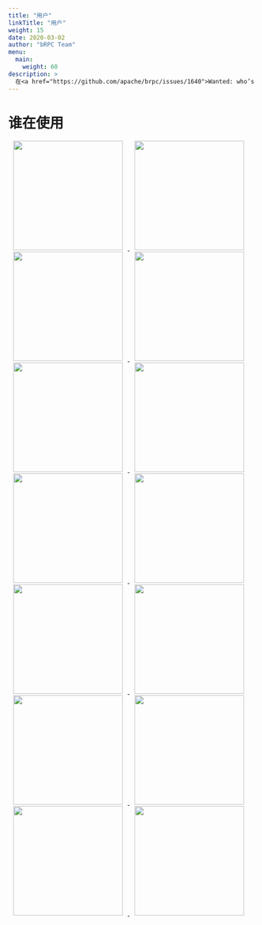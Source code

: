 ```yaml
---
title: "用户"
linkTitle: "用户"
weight: 15
date: 2020-03-02
author: "bRPC Team"
menu:
  main:
    weight: 60
description: >
  在<a href="https://github.com/apache/brpc/issues/1640">Wanted: who’s using bRPC</a> 上面提交你的使用场景来帮助bRPC变的更好
---
```

<div id="overview">
  <div class="contain" style="width: auto; margin: 0 auto">
    <h1 class="section-head">谁在使用</h1>
    <td align="center"  valign="middle">
      <a href="http://home.baidu.com/index.html" target="_blank">
        <img width="222px" style="margin: 0 10px;" src="/images/community/baidu_logo.svg">
      </a>
    </td>
    <td align="center" valign="middle">
      <a href="https://www.iqiyi.com" target="_blank">
        <img width="222px" style="margin: 0 10px;" src="/images/community/iqiyi_logo.png">
      </a>
    </td>
    <td align="center" valign="middle">
      <a href="https://bytedance.com/zh/" target="_blank">
        <img width="222px" style="margin: 0 10px;" src="/images/community/bytedance_logo.svg">
      </a>
    </td>
    <td align="center" valign="middle">
      <a href="https://www.bilibili.com/" target="_blank">
        <img width="222px" style="margin: 0 10px;" src="/images/community/bilibili_logo.png">
      </a>
    </td>
    <td align="center" valign="middle">
      <a href="https://www.vivo.com/" target="_blank">
        <img width="222px" style="margin: 0 10px;" src="/images/community/vivo_logo.png">
      </a>
    </td>
    <td align="center" valign="middle">
      <a href="https://www.xiaohongshu.com/" target="_blank">
        <img width="222px" style="margin: 0 10px;" src="/images/community/redbook_logo.png">
      </a>
    </td>
    <td align="center" valign="middle">
      <a href="https://www.4paradigm.com/" target="_blank">
        <img width="222px" style="margin: 0 10px;" src="/images/community/4paradigm_logo.png">
      </a>
    </td>
    <td align="center" valign="middle">
      <a href="https://zuoyebang.com/" target="_blank">
        <img width="222px" style="margin: 0 10px;" src="/images/community/zuoyebang_logo.png">
      </a>
    </td>
    <td align="center" valign="middle">
      <a href="http://www.huanju.cn/" target="_blank">
        <img width="222px" style="margin: 0 10px;" src="/images/community/joyy_logo.png">
      </a>
    </td>
    <td align="center" valign="middle">
      <a href="https://doris.apache.org/" target="_blank">
        <img width="222px" style="margin: 0 10px;" src="/images/community/doris_logo.svg">
      </a>
    </td>
    <td align="center" valign="middle">
      <a href="https://github.com/baidu/BaikalDB/wiki" target="_blank">
        <img width="222px" style="margin: 0 10px;" src="/images/community/baikaldb_logo.png">
      </a>
    </td>
    <td align="center" valign="middle">
      <a href="https://www.ishumei.com/" target="_blank">
        <img width="222px" style="margin: 0 10px;" src="/images/community/nextdata_logo.png">
      </a>
    </td>
    <td align="center" valign="middle">
      <a href="http://www.eyou.com/" target="_blank">
        <img width="222px" style="margin: 0 10px;" src="/images/community/eyou_logo.png">
      </a>
    </td>
    <td align="center" valign="middle">
      <a href="http://www.didiglobal.com/" target="_blank">
        <img width="222px" style="margin: 0 10px;" src="/images/community/didi_logo.png">
      </a>
    </td>
  </div>
</div>
